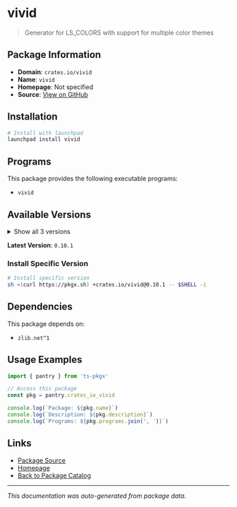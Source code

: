 # vivid

> Generator for LS_COLORS with support for multiple color themes

## Package Information

- **Domain**: `crates.io/vivid`
- **Name**: `vivid`
- **Homepage**: Not specified
- **Source**: [View on GitHub](https://github.com/pkgxdev/pantry/tree/main/projects/crates.io/vivid/package.yml)

## Installation

```bash
# Install with launchpad
launchpad install vivid
```

## Programs

This package provides the following executable programs:

- `vivid`

## Available Versions

<details>
<summary>Show all 3 versions</summary>

- `0.10.1`, `0.10.0`, `0.9.0`

</details>

**Latest Version**: `0.10.1`

### Install Specific Version

```bash
# Install specific version
sh <(curl https://pkgx.sh) +crates.io/vivid@0.10.1 -- $SHELL -i
```

## Dependencies

This package depends on:

- `zlib.net^1`

## Usage Examples

```typescript
import { pantry } from 'ts-pkgx'

// Access this package
const pkg = pantry.crates_io_vivid

console.log(`Package: ${pkg.name}`)
console.log(`Description: ${pkg.description}`)
console.log(`Programs: ${pkg.programs.join(', ')}`)
```

## Links

- [Package Source](https://github.com/pkgxdev/pantry/tree/main/projects/crates.io/vivid/package.yml)
- [Homepage](#)
- [Back to Package Catalog](../package-catalog.md)

---

*This documentation was auto-generated from package data.*
